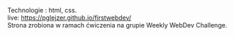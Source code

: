Technologie : html, css.
<br>live: https://pglejzer.github.io/firstwebdev/
<br>Strona zrobiona w ramach ćwiczenia na grupie Weekly WebDev Challenge.
